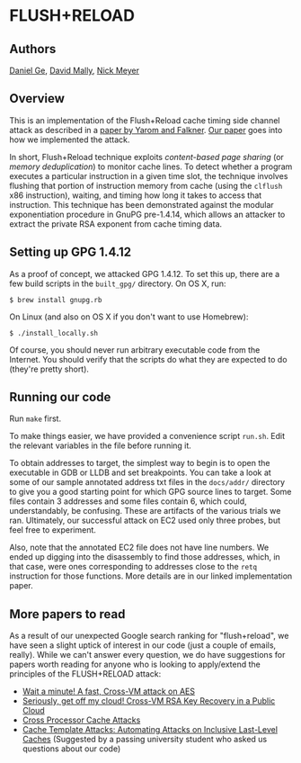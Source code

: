 # FLUSH+RELOAD

## Authors
[Daniel Ge](https://github.com/DanGe42),
[David Mally](https://github.com/djmally),
[Nick Meyer](https://github.com/mkandalf)

## Overview
This is an implementation of the Flush+Reload cache timing side channel attack
as described in a [paper by Yarom and
Falkner](https://eprint.iacr.org/2013/448.pdf). [Our
paper](https://github.com/DanGe42/flush-reload/releases/tag/cis-700-submission)
goes into how we implemented the attack.

In short, Flush+Reload technique exploits *content-based page sharing* (or
*memory deduplication*) to monitor cache lines. To detect whether a program
executes a particular instruction in a given time slot, the technique involves
flushing that portion of instruction memory from cache (using the `clflush` x86
instruction), waiting, and timing how long it takes to access that instruction.
This technique has been demonstrated against the modular exponentiation
procedure in GnuPG pre-1.4.14, which allows an attacker to extract the private
RSA exponent from cache timing data.

## Setting up GPG 1.4.12
As a proof of concept, we attacked GPG 1.4.12. To set this up, there are a few
build scripts in the `built_gpg/` directory. On OS X, run:

```
$ brew install gnupg.rb
```

On Linux (and also on OS X if you don't want to use Homebrew):

```
$ ./install_locally.sh
```

Of course, you should never run arbitrary executable code from the Internet.
You should verify that the scripts do what they are expected to do (they're
pretty short).

## Running our code
Run `make` first.

To make things easier, we have provided a convenience script `run.sh`. Edit the
relevant variables in the file before running it.

To obtain addresses to target, the simplest way to begin is to open the
executable in GDB or LLDB and set breakpoints. You can take a look at some of
our sample annotated address txt files in the `docs/addr/` directory to give
you a good starting point for which GPG source lines to target. Some files
contain 3 addresses and some files contain 6, which could, understandably, be
confusing. These are artifacts of the various trials we ran.  Ultimately, our
successful attack on EC2 used only three probes, but feel free to experiment.

Also, note that the annotated EC2 file does not have line numbers. We ended up
digging into the disassembly to find those addresses, which, in that case, were
ones corresponding to addresses close to the `retq` instruction for those
functions. More details are in our linked implementation paper.

## More papers to read
As a result of our unexpected Google search ranking for "flush+reload", we have
seen a slight uptick of interest in our code (just a couple of emails, really).
While we can't answer every question, we do have suggestions for papers worth
reading for anyone who is looking to apply/extend the principles of the
FLUSH+RELOAD attack:

* [Wait a minute! A fast, Cross-VM attack on AES](https://eprint.iacr.org/2014/435.pdf)
* [Seriously, get off my cloud! Cross-VM RSA Key Recovery in a Public Cloud](https://eprint.iacr.org/2015/898.pdf)
* [Cross Processor Cache Attacks](https://eprint.iacr.org/2015/1155.pdf)
* [Cache Template Attacks: Automating Attacks on Inclusive Last-Level
  Caches](https://www.usenix.org/system/files/conference/usenixsecurity15/sec15-paper-gruss.pdf)
  (Suggested by a passing university student who asked us questions about our code)

